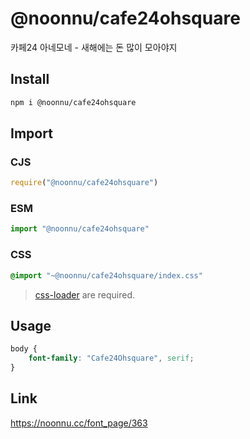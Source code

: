 # @noonnu/cafe24ohsquare
카페24 아네모네 - 새해에는 돈 많이 모아야지

## Install
```sh
npm i @noonnu/cafe24ohsquare
```
## Import
### CJS
```js
require("@noonnu/cafe24ohsquare")
```
### ESM
```js
import "@noonnu/cafe24ohsquare"
```
### CSS 
```css
@import "~@noonnu/cafe24ohsquare/index.css"
```
> [css-loader](https://github.com/webpack-contrib/css-loader) are required.

## Usage
```css
body {
    font-family: "Cafe24Ohsquare", serif;
}
```

## Link
https://noonnu.cc/font_page/363
